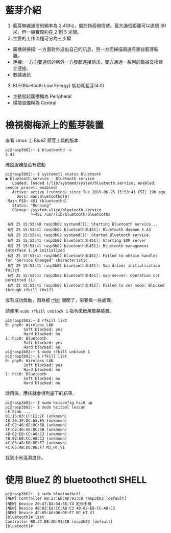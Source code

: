 # 藍芽介紹

1. 藍芽無線通信的頻率為 2.4Ghz，屬於特高頻信號。最大通信距離可以達到 30 米，但一般實際約在 2 到 5 米間。
2. 主要的工作流程可分為三步驟
  * 廣播與掃描: 一方面對外送出自己的訊息，另一方面掃描周邊有哪些藍芽裝置。
  * 連接: 一方向要通信的另外一方發起連接請求，雙方通過一系列的數據交換建立連接。
  * 數據通訊
3. BLE(Bluetooth Low Energy) 低功耗藍芽(4.0)
  * 主動發起廣播稱為 Peripheral
  * 掃描設備稱為 Central

# 檢視樹梅派上的藍芽裝置

查看 Linux 上 BlueZ 藍芽工具的版本

```
pi@rasp3b02:~ $ bluetoothd -v
5.43
```

確認服務是否有啟動

```
pi@rasp3b02:~ $ systemctl status bluetooth
● bluetooth.service - Bluetooth service
   Loaded: loaded (/lib/systemd/system/bluetooth.service; enabled; vendor preset: enabled)
   Active: active (running) since Tue 2019-06-25 15:53:41 CST; 19h ago
     Docs: man:bluetoothd(8)
 Main PID: 451 (bluetoothd)
   Status: "Running"
   CGroup: /system.slice/bluetooth.service
           └─451 /usr/lib/bluetooth/bluetoothd

 6月 25 15:53:40 rasp3b02 systemd[1]: Starting Bluetooth service...
 6月 25 15:53:41 rasp3b02 bluetoothd[451]: Bluetooth daemon 5.43
 6月 25 15:53:41 rasp3b02 systemd[1]: Started Bluetooth service.
 6月 25 15:53:41 rasp3b02 bluetoothd[451]: Starting SDP server
 6月 25 15:53:41 rasp3b02 bluetoothd[451]: Bluetooth management interface 1.14 initialized
 6月 25 15:53:41 rasp3b02 bluetoothd[451]: Failed to obtain handles for "Service Changed" characteristic
 6月 25 15:53:41 rasp3b02 bluetoothd[451]: Sap driver initialization failed.
 6月 25 15:53:41 rasp3b02 bluetoothd[451]: sap-server: Operation not permitted (1)
 6月 25 15:53:41 rasp3b02 bluetoothd[451]: Failed to set mode: Blocked through rfkill (0x12)
```

沒有成功啟動，因為被 [rfkill](https://linux.die.net/man/1/rfkill) 關閉了，需要做一些處理。

請使用 `sudo rfkill unblock 1` 指令來啟用藍芽裝置。

```
pi@rasp3b02:~ $ rfkill list
0: phy0: Wireless LAN
        Soft blocked: yes
        Hard blocked: no
1: hci0: Bluetooth
        Soft blocked: yes
        Hard blocked: no
pi@rasp3b02:~ $ sudo rfkill unblock 1
pi@rasp3b02:~ $ rfkill list
0: phy0: Wireless LAN
        Soft blocked: yes
        Hard blocked: no
1: hci0: Bluetooth
        Soft blocked: no
        Hard blocked: no
```

啟用後，應該就會得到底下的結果。

```
pi@rasp3b02:~ $ sudo hciconfig hci0 up
pi@rasp3b02:~ $ sudo hcitool lescan
LE Scan ...
01:15:83:CF:E2:2F (unknown)
18:36:3F:DC:65:E5 (unknown)
4F:C2:46:6E:8C:5B (unknown)
4F:C2:46:6E:8C:5B (unknown)
4B:02:E8:CC:A8:C3 (unknown)
4B:02:E8:CC:A8:C3 (unknown)
4C:65:A8:D6:DE:F7 (unknown)
4C:65:A8:D6:DE:F7 MJ_HT_V1
```

找到小米溫濕度計。

# 使用 BlueZ 的 bluetoothctl SHELL 


```
pi@rasp3b02:~ $ sudo bluetoothctl
[NEW] Controller B8:27:EB:AD:91:CB rasp3b02 [default]
[NEW] Device 20:47:DA:34:65:74 紅米手機
[NEW] Device 4B:02:E8:CC:A8:C3 4B-02-E8-CC-A8-C3
[NEW] Device 4C:65:A8:D6:DE:F7 MJ_HT_V1
[bluetooth]# list
Controller B8:27:EB:AD:91:CB rasp3b02 [default]
[bluetooth]#
```

